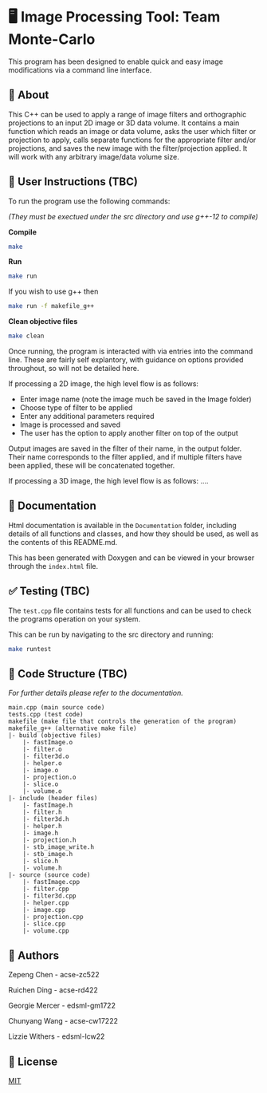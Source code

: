 # 🖥️ Image Processing Tool: Team Monte-Carlo

This program has been designed to enable quick and easy image modifications via a command line interface.

## 🔎 About

This C++ can be used to apply a range of image filters and orthographic projections to an input 2D image or 3D data volume.
It contains a main function which reads an image or data volume, asks the user which filter or projection to apply, calls separate functions for the appropriate filter and/or projections, and saves the new image with the filter/projection applied. It will work with any arbitrary image/data volume size.


## 🧪 User Instructions (TBC)

To run the program use the following commands:

*(They must be exectued under the src directory and use g++-12 to compile)*

**Compile**
```bash
make
```

**Run**
```bash
make run
```
If you wish to use  g++ then
```bash
make run -f makefile_g++
```

**Clean objective files**
```bash
make clean
```

Once running, the program is interacted with via entries into the command line. These are fairly self explantory, with guidance on options provided throughout, so will not be detailed here.

If processing a 2D image, the high level flow is as follows:
* Enter image name (note the image much be saved in the Image folder)
* Choose type of filter to be applied
* Enter any additional parameters required
* Image is processed and saved
* The user has the option to apply another filter on top of the output

Output images are saved in the filter of their name, in the output folder. Their name corresponds to the filter applied, and if multiple filters have been applied, these will be concatenated together.

If processing a 3D image, the high level flow is as follows:
....


## 📖 Documentation

Html documentation is available in the `Documentation` folder, including details of all functions and classes, and how they should be used, as well as the contents of this README.md.

This has been generated with Doxygen and can be viewed in your browser through the `index.html` file.


## ✅ Testing (TBC)

The `test.cpp` file contains tests for all functions and can be used to check the programs operation on your system. 

This can be run by navigating to the src directory and running:

```bash
make runtest
```


## 📁 Code Structure (TBC)

*For further details please refer to the documentation.*
```
main.cpp (main source code)
tests.cpp (test code)
makefile (make file that controls the generation of the program)
makefile_g++ (alternative make file)
|- build (objective files)
    |- fastImage.o
    |- filter.o
    |- filter3d.o
    |- helper.o
    |- image.o
    |- projection.o
    |- slice.o
    |- volume.o
|- include (header files)
    |- fastImage.h
    |- filter.h
    |- filter3d.h
    |- helper.h
    |- image.h
    |- projection.h
    |- stb_image_write.h
    |- stb_image.h
    |- slice.h
    |- volume.h
|- source (source code)
    |- fastImage.cpp
    |- filter.cpp
    |- filter3d.cpp
    |- helper.cpp
    |- image.cpp
    |- projection.cpp
    |- slice.cpp
    |- volume.cpp
```

## 👤 Authors

Zepeng Chen	- acse-zc522

Ruichen Ding - acse-rd422

Georgie Mercer - edsml-gm1722

Chunyang Wang - acse-cw17222

Lizzie Withers - edsml-lcw22


## 📃 License

[MIT](https://choosealicense.com/licenses/mit/)